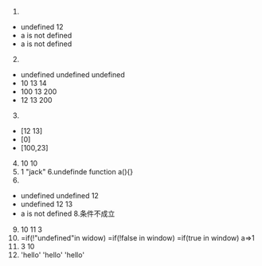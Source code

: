 1.
+ undefined 12
+ a is not defined
+ a is not defined
2.
+ undefined undefined undefined
+ 10 13 14
+ 100 13 200
+ 12 13 200
3.
+ [12 13]
+ [0]
+ [100,23]
4. 10 10
5. 1 "jack"
6.undefinde  function a(){}
7.
+ undefined undefined 12
+ undefined 12 13
+ a is not defined
8.条件不成立
9. 10 11 3
10. =if(!"undefined"in widow)
    =if(!false in window)
    =if(true in window)
    a=>1
11. 3 10
12. 'hello' 'hello' 'hello'


  
